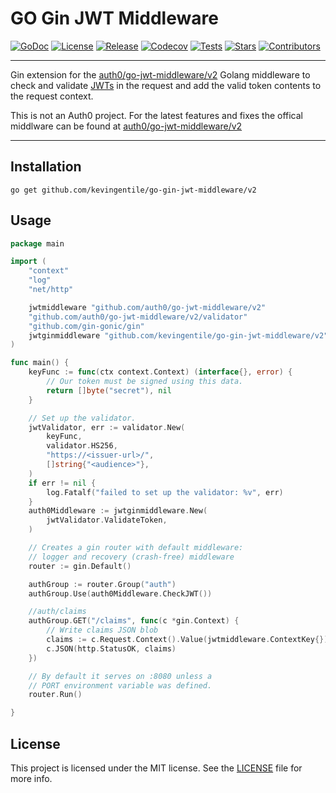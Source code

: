 # GO Gin JWT Middleware

[![GoDoc](https://pkg.go.dev/badge/github.com/kevingentile/go-gin-jwt-middleware.svg)](https://pkg.go.dev/github.com/kevingentile/go-gin-jwt-middleware/v2)
[![License](https://img.shields.io/github/license/kevingentile/go-gin-jwt-middleware.svg?style=flat-square)](https://github.com/kevingentile/go-gin-jwt-middleware/blob/master/LICENSE)
[![Release](https://img.shields.io/github/v/release/kevingentile/go-gin-jwt-middleware?include_prereleases&style=flat-square)](https://github.com/kevingentile/go-gin-jwt-middleware/releases)
[![Codecov](https://img.shields.io/codecov/c/github/kevingentile/go-gin-jwt-middleware?style=flat-square&token=fs2WrOXe9H)](https://codecov.io/gh/kevingentile/go-gin-jwt-middleware)
[![Tests](https://img.shields.io/endpoint.svg?url=https%3A%2F%2Factions-badge.atrox.dev%2Fauth0%2Fgo-jwt-middleware%2Fbadge%3Fref%3Dmaster&style=flat-square)](https://github.com/kevingentile/go-gin-jwt-middleware/actions?query=branch%3Amaster)
[![Stars](https://img.shields.io/github/stars/kevingentile/go-gin-jwt-middleware.svg?style=flat-square)](https://github.com/kevingentile/go-gin-jwt-middleware)
[![Contributors](https://img.shields.io/github/contributors/auth0/go-jwt-middleware?style=flat-square)](https://github.com/auth0/go-jwt-middleware/graphs/contributors)

---

Gin extension for the [auth0/go-jwt-middleware/v2](https://github.com/auth0/go-jwt-middleware) Golang middleware to check and validate [JWTs](jwt.io) in the request and add the valid token contents to the request 
context.

This is not an Auth0 project. For the latest features and fixes the offical middlware can be found at [auth0/go-jwt-middleware/v2](https://github.com/auth0/go-jwt-middleware)

-------------------------------------

## Installation

```shell
go get github.com/kevingentile/go-gin-jwt-middleware/v2
```


## Usage

```go
package main

import (
	"context"
	"log"
	"net/http"

	jwtmiddleware "github.com/auth0/go-jwt-middleware/v2"
	"github.com/auth0/go-jwt-middleware/v2/validator"
	"github.com/gin-gonic/gin"
	jwtginmiddleware "github.com/kevingentile/go-gin-jwt-middleware/v2"
)

func main() {
	keyFunc := func(ctx context.Context) (interface{}, error) {
		// Our token must be signed using this data.
		return []byte("secret"), nil
	}

	// Set up the validator.
	jwtValidator, err := validator.New(
		keyFunc,
		validator.HS256,
		"https://<issuer-url>/",
		[]string{"<audience>"},
	)
	if err != nil {
		log.Fatalf("failed to set up the validator: %v", err)
	}
	auth0Middleware := jwtginmiddleware.New(
		jwtValidator.ValidateToken,
	)

	// Creates a gin router with default middleware:
	// logger and recovery (crash-free) middleware
	router := gin.Default()

	authGroup := router.Group("auth")
	authGroup.Use(auth0Middleware.CheckJWT())

	//auth/claims
	authGroup.GET("/claims", func(c *gin.Context) {
		// Write claims JSON blob
		claims := c.Request.Context().Value(jwtmiddleware.ContextKey{}).(*validator.ValidatedClaims)
		c.JSON(http.StatusOK, claims)
	})

	// By default it serves on :8080 unless a
	// PORT environment variable was defined.
	router.Run()

}
```

## License

This project is licensed under the MIT license. See the [LICENSE](LICENSE) file for more info.
